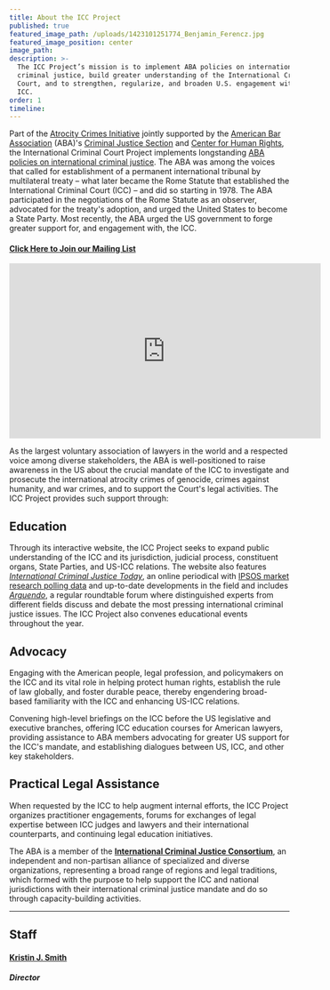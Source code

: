 ```yaml
---
title: About the ICC Project
published: true
featured_image_path: /uploads/1423101251774_Benjamin_Ferencz.jpg
featured_image_position: center
image_path:
description: >-
  The ICC Project’s mission is to implement ABA policies on international
  criminal justice, build greater understanding of the International Criminal
  Court, and to strengthen, regularize, and broaden U.S. engagement with the
  ICC.
order: 1
timeline:
---
```


Part of the [Atrocity Crimes Initiative](https://www.americanbar.org/groups/human_rights/preventing-atrocities/)&nbsp;jointly supported by the [American Bar Association](https://www.americanbar.org/) (ABA)'s [Criminal Justice Section](https://www.americanbar.org/groups/criminal_justice/)&nbsp;and [Center for Human Rights](https://www.americanbar.org/groups/human_rights/), the International Criminal Court Project implements longstanding [ABA policies on international criminal justice](https://www.aba-icc.org/the-aba-icc-project/aba-policy-on-the-icc/). The ABA was among the voices that called for establishment of a permanent international tribunal by multilateral treaty – what later became the Rome Statute that established the International Criminal Court (ICC) – and did so starting in 1978. The ABA participated in the negotiations of the Rome Statute as an observer, advocated for the treaty's adoption, and urged the United States to become a State Party. Most recently, the ABA urged the US government to forge greater support for, and engagement with, the ICC.

#### [Click Here to Join our Mailing List](/follow/)

<div class="embed-container"><iframe width="560" height="315" src="https://www.youtube.com/embed/SICq5kqkMC8" frameborder="0" allowfullscreen=""></iframe></div>

As the largest voluntary association of lawyers in the world and a respected voice among diverse stakeholders, the ABA is well-positioned to raise awareness in the US about the crucial mandate of the ICC to investigate and prosecute the international atrocity crimes of genocide, crimes against humanity, and war crimes, and to support the Court's legal activities. The ICC Project provides such support through:

## Education

Through its interactive website, the ICC Project seeks to expand public understanding of the ICC and its jurisdiction, judicial process, constituent organs, State Parties, and US-ICC relations. The website also features [*International Criminal Justice Today*](http://bit.ly/ictj_page), an online periodical with [IPSOS market research polling data](http://bit.ly/ipsos_abicc) and up-to-date developments in the field and includes [*Arguendo*](http://bit.ly/arg146), a regular roundtable forum where distinguished experts from different fields discuss and debate the most pressing international criminal justice issues. The ICC Project also convenes educational events throughout the year.

## Advocacy

Engaging with the American people, legal profession, and policymakers on the ICC and its vital role in helping protect human rights, establish the rule of law globally, and foster durable peace, thereby engendering broad-based familiarity with the ICC and enhancing US-ICC relations.

Convening high-level briefings on the ICC before the US legislative and executive branches, offering ICC education courses for American lawyers, providing assistance to ABA members advocating for greater US support for the ICC's mandate, and establishing dialogues between US, ICC, and other key stakeholders.

## Practical Legal Assistance

When requested by the ICC to help augment internal efforts, the ICC Project organizes practitioner engagements, forums for exchanges of legal expertise between ICC judges and lawyers and their international counterparts, and continuing legal education initiatives.

The ABA is a member of the [**International Criminal Justice Consortium**](http://icj-consortium.org/), an independent and non-partisan alliance of specialized and diverse organizations, representing a broad range of regions and legal traditions, which formed with the purpose to help support the ICC and national jurisdictions with their international criminal justice mandate and do so through capacity-building activities.

---

## Staff

#### [Kristin J. Smith](/staff/kristin-smith/)

##### Director

